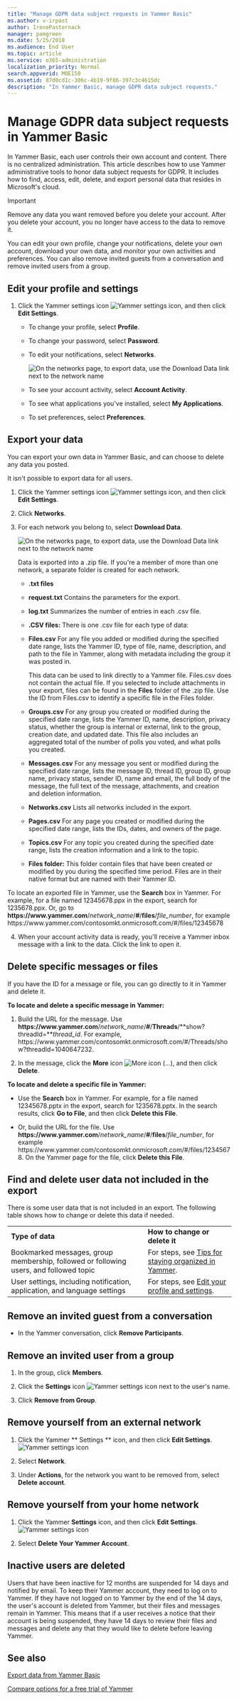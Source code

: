 ```yaml
---
title: "Manage GDPR data subject requests in Yammer Basic"
ms.author: v-irpast
author: IrenePasternack
manager: pamgreen
ms.date: 5/25/2018
ms.audience: End User
ms.topic: article
ms.service: o365-administration
localization_priority: Normal
search.appverid: MOE150
ms.assetid: 87d0cd1c-306c-4b19-9f86-397c3c4615dc
description: "In Yammer Basic, manage GDPR data subject requests."
---
```


# Manage GDPR data subject requests in Yammer Basic

In Yammer Basic, each user controls their own account and content. There is no centralized administration. This article describes how to use Yammer administrative tools to honor data subject requests for GDPR. It includes how to find, access, edit, delete, and export personal data that resides in Microsoft's cloud.
  
> [!IMPORTANT]
> Remove any data you want removed before you delete your account. After you delete your account, you no longer have access to the data to remove it. 
  
You can edit your own profile, change your notifications, delete your own account, download your own data, and monitor your own activities and preferences. You can also remove invited guests from a conversation and remove invited users from a group. 
  
## Edit your profile and settings
<a name="EditProfile"> </a>

1. Click the Yammer settings icon ![Yammer settings icon](../media/9704ce70-56ce-43f7-96c6-f253b0413d40.png), and then click **Edit Settings**.
    
      - To change your profile, select **Profile**.
    
      - To change your password, select **Password**.
    
      - To edit your notifications, select **Networks**. 
    
        ![On the networks page, to export data, use the Download Data link next to the network name](../media/b8b47324-6eaa-4f20-a211-e329b29c2b57.png)
  
      - To see your account activity, select **Account Activity**.
    
      - To see what applications you've installed, select **My Applications**.
    
      - To set preferences, select **Preferences**.
    
## Export your data
<a name="EditProfile"> </a>

You can export your own data in Yammer Basic, and can choose to delete any data you posted. 
  
 It isn't possible to export data for all users. 
  
1. Click the Yammer settings icon ![Yammer settings icon](../media/9704ce70-56ce-43f7-96c6-f253b0413d40.png), and then click **Edit Settings**.
    
2. Click **Networks**. 
    
3. For each network you belong to, select **Download Data**. 

    ![On the networks page, to export data, use the Download Data link next to the network name](../media/b8b47324-6eaa-4f20-a211-e329b29c2b57.png)

    Data is exported into a .zip file. If you're a member of more than one network, a separate folder is created for each network. 

    - **.txt files**
    
    - **request.txt** Contains the parameters for the export. 
    
    - **log.txt** Summarizes the number of entries in each .csv file. 
    
    - **.CSV files:** There is one .csv file for each type of data: 
    
    - **Files.csv** For any file you added or modified during the specified date range, lists the Yammer ID, type of file, name, description, and path to the file in Yammer, along with metadata including the group it was posted in. 
    
        This data can be used to link directly to a Yammer file. Files.csv does not contain the actual file. If you selected to include attachments in your export, files can be found in the **Files** folder of the .zip file. Use the ID from Files.csv to identify a specific file in the Files folder. 
    
    - **Groups.csv** For any group you created or modified during the specified date range, lists the Yammer ID, name, description, privacy status, whether the group is internal or external, link to the group, creation date, and updated date. This file also includes an aggregated total of the number of polls you voted, and what polls you created. 
    
    - **Messages.csv** For any message you sent or modified during the specified date range, lists the message ID, thread ID, group ID, group name, privacy status, sender ID, name and email, the full body of the message, the full text of the message, attachments, and creation and deletion information. 
    
    - **Networks.csv** Lists all networks included in the export. 
    
    - **Pages.csv** For any page you created or modified during the specified date range, lists the IDs, dates, and owners of the page. 
    
    - **Topics.csv** For any topic you created during the specified date range, lists the creation information and a link to the topic. 
      
    - **Files folder:** This folder contain files that have been created or modified by you during the specified time period. Files are in their native format but are named with their Yammer ID. 
 
To locate an exported file in Yammer, use the **Search** box in Yammer. For example, for a file named 12345678.ppx in the export, search for 1235678.ppx. Or, go to **https&#58;//www&#46;yammer&#46;com**/*network_name*/**#**/**files**/*file_number*, for example https&#58;//www&#46;yammer&#46;com/contosomkt&#46;onmicrosoft&#46;com/#/files/12345678
    
4. When your account activity data is ready, you'll receive a Yammer inbox message with a link to the data. Click the link to open it.
    
## Delete specific messages or files
<a name="EditProfile"> </a>

 If you have the ID for a message or file, you can go directly to it in Yammer and delete it. 
  
**To locate and delete a specific message in Yammer:**
    
1. Build the URL for the message. Use **https&#58;//www&#46;yammer&#46;com**/*network_name*/**#**/**Threads**/**show?threadId=***thread_id*. For example, https&#58;//www&#46;yammer&#46;com/contosomkt&#46;onmicrosoft&#46;com/#/Threads/show?threadId=1040647232.
    
2. In the message, click the **More** icon ![More icon (...)](../media/d9378a9a-fb0a-4313-96e5-bc6c9f1d5827.png), and then click **Delete**.
    
**To locate and delete a specific file in Yammer:** 
    
  - Use the **Search** box in Yammer. For example, for a file named 12345678.pptx in the export, search for 1235678.pptx. In the search results, click **Go to File**, and then click **Delete this File**. 
    
  - Or, build the URL for the file. Use **https&#58;//www&#46;yammer&#46;com**/*network_name*/**#**/**files**/*file_number*, for example https&#58;//www&#46;yammer&#46;com/contosomkt&#46;onmicrosoft&#46;com/#/files/12345678. On the Yammer page for the file, click **Delete this File**.
    
## Find and delete user data not included in the export
<a name="EditProfile"> </a>

There is some user data that is not included in an export. The following table shows how to change or delete this data if needed. 
  
|||
|:-----|:-----|
|**Type of data** <br/> |**How to change or delete it** <br/> |
|Bookmarked messages, group membership, followed or following users, and followed topic  <br/> |For steps, see [Tips for staying organized in Yammer](https://support.office.com/article/40ae9666-75c0-4254-a84c-d87a9542f380.aspx).  <br/> |
|User settings, including notification, application, and language settings  <br/> |For steps, see [Edit your profile and settings](gdpr-requests-in-yammer-basic.md#EditProfile).  <br/> |
   
## Remove an invited guest from a conversation
<a name="EditProfile"> </a>

- In the Yammer conversation, click **Remove Participants**.
    
## Remove an invited user from a group
<a name="EditProfile"> </a>

1. In the group, click **Members**.
    
2. Click the **Settings** icon ![Yammer settings icon](../media/9704ce70-56ce-43f7-96c6-f253b0413d40.png) next to the user's name. 
    
3. Click **Remove from Group**.
    
## Remove yourself from an external network
<a name="EditProfile"> </a>

1. Click the Yammer ** Settings ** icon, and then click **Edit Settings**. ![Yammer settings icon](../media/9704ce70-56ce-43f7-96c6-f253b0413d40.png)
  
2. Select **Network**.
    
3. Under **Actions**, for the network you want to be removed from, select **Delete account**. 
    
## Remove yourself from your home network
<a name="EditProfile"> </a>

1. Click the Yammer **Settings** icon, and then click **Edit Settings**. ![Yammer settings icon](../media/9704ce70-56ce-43f7-96c6-f253b0413d40.png)
  
2. Select **Delete Your Yammer Account**.
    
## Inactive users are deleted
<a name="EditProfile"> </a>

Users that have been inactive for 12 months are suspended for 14 days and notified by email. To keep their Yammer account, they need to log on to Yammer. If they have not logged on to Yammer by the end of the 14 days, the user's account is deleted from Yammer, but their files and messages remain in Yammer. This means that if a user receives a notice that their account is being suspended, they have 14 days to review their files and messages and delete any that they would like to delete before leaving Yammer. 
  
## See also

[Export data from Yammer Basic](export-yammer-basic-data.md)
  
[Compare options for a free trial of Yammer](export-yammer-basic-data.md)

